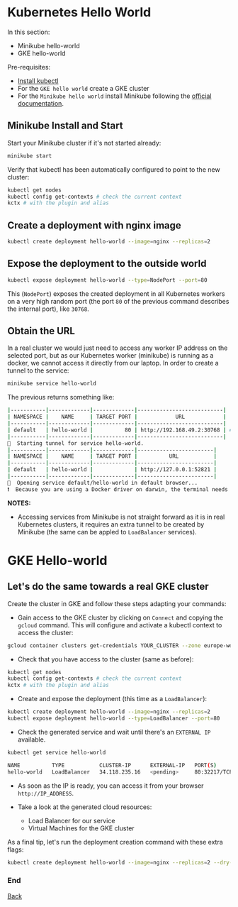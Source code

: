 <a name="hello"></a>

# Kubernetes Hello World

In this section:
- Minikube hello-world
- GKE hello-world

<a name="install"></a>

Pre-requisites:
- [Install kubectl](https://kubernetes.io/docs/tasks/tools/)
- For the `GKE hello world` create a GKE cluster
- For the `Minikube hello world` install Minikube following the [official documentation](https://minikube.sigs.k8s.io/docs/start).

## Minikube Install and Start

Start your Minikube cluster if it's not started already:

```bash
minikube start
```

Verify that kubectl has been automatically configured to point to the new cluster:

```bash
kubectl get nodes
kubectl config get-contexts # check the current context
kctx # with the plugin and alias
```

## Create a deployment with nginx image

```bash
kubectl create deployment hello-world --image=nginx --replicas=2
```

## Expose the deployment to the outside world

```bash
kubectl expose deployment hello-world --type=NodePort --port=80
```

This (`NodePort`) exposes the created deployment in all Kubernetes workers on a very high random port (the port `80` of the previous command describes the internal port), like `30768`.

## Obtain the URL

In a real cluster we would just need to access any worker IP address on the selected port, but as our Kubernetes worker (minikube) is running as a docker, we cannot access it directly from our laptop. In order to create a tunnel to the service:


```bash
minikube service hello-world
```

The previous returns something like:

```bash
|-----------|-------------|-------------|---------------------------|
| NAMESPACE |    NAME     | TARGET PORT |            URL            |
|-----------|-------------|-------------|---------------------------|
| default   | hello-world |          80 | http://192.168.49.2:30768 | # That's the IP address of the docker, which would be theoretically our entry point.
|-----------|-------------|-------------|---------------------------|
🏃  Starting tunnel for service hello-world.
|-----------|-------------|-------------|------------------------|
| NAMESPACE |    NAME     | TARGET PORT |          URL           |
|-----------|-------------|-------------|------------------------|
| default   | hello-world |             | http://127.0.0.1:52821 |
|-----------|-------------|-------------|------------------------|
🎉  Opening service default/hello-world in default browser...
❗  Because you are using a Docker driver on darwin, the terminal needs to be open to run it.
```

__NOTES:__
- Accessing services from Minikube is not straight forward as it is in real Kubernetes clusters, it requires an extra tunnel to be created by Minikube (the same can be appled to `LoadBalancer` services).

# GKE Hello-world

## Let's do the same towards a real GKE cluster

Create the cluster in GKE and follow these steps adapting your commands:

- Gain access to the GKE cluster by clicking on `Connect` and copying the `gcloud` command. This will configure and activate a kubectl context to access the cluster:

```bash
gcloud container clusters get-credentials YOUR_CLUSTER --zone europe-west1-b --project elastic-support-k8s-dev
```

- Check that you have access to the cluster (same as before):

```bash
kubectl get nodes
kubectl config get-contexts # check the current context
kctx # with the plugin and alias
```

- Create and expose the deployment (this time as a `LoadBalancer`):

```bash
kubectl create deployment hello-world --image=nginx --replicas=2
kubectl expose deployment hello-world --type=LoadBalancer --port=80
```

- Check the generated service and wait until there's an `EXTERNAL IP` available.

```bash
kubectl get service hello-world

NAME          TYPE           CLUSTER-IP      EXTERNAL-IP   PORT(S)        AGE
hello-world   LoadBalancer   34.118.235.16   <pending>     80:32217/TCP   3s
```

- As soon as the IP is ready, you can access it from your browser `http://IP_ADDRESS`.

- Take a look at the generated cloud resources:
  - Load Balancer for our service
  - Virtual Machines for the GKE cluster


As a final tip, let's run the deployment creation command with these extra flags:

```bash
kubectl create deployment hello-world --image=nginx --replicas=2 --dry-run=client -o=yaml
```

### End
[Back](./README.md)

